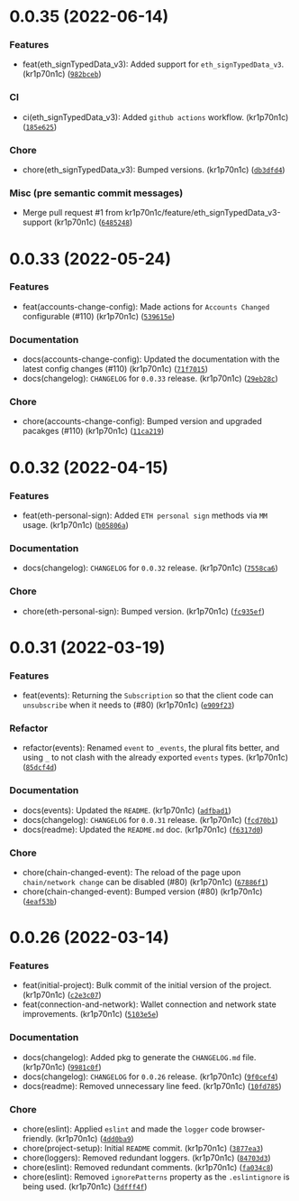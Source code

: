 # 0.0.35 (2022-06-14)

### Features

* feat(eth_signTypedData_v3): Added support for `eth_signTypedData_v3`. (kr1p70n1c) ([`982bceb`](https://github-kr1p70n1c/kr1p70n1c/kriptou.js/commit/982bceba1da6da20b5bca38220679fd149cb9415))

### CI

* ci(eth_signTypedData_v3): Added `github actions` workflow. (kr1p70n1c) ([`185e625`](https://github-kr1p70n1c/kr1p70n1c/kriptou.js/commit/185e625eeaa141d2871a601eda8670f8a1ae081e))

### Chore

* chore(eth_signTypedData_v3): Bumped versions. (kr1p70n1c) ([`db3dfd4`](https://github-kr1p70n1c/kr1p70n1c/kriptou.js/commit/db3dfd4bd363b65e50af56637e046173a679bee3))

### Misc (pre semantic commit messages)

* Merge pull request #1 from kr1p70n1c/feature/eth_signTypedData_v3-support (kr1p70n1c) ([`6485248`](https://github-kr1p70n1c/kr1p70n1c/kriptou.js/commit/64852489317424a9740d67801985d5d44d2ac9c9))

# 0.0.33 (2022-05-24)

### Features

* feat(accounts-change-config): Made actions for `Accounts Changed` configurable (#110) (kr1p70n1c) ([`539615e`](https://github-kr1p70n1c/kr1p70n1c/kriptou.js/commit/539615ec1a71ddeab106dde18cdce96eae030729))

### Documentation

* docs(accounts-change-config): Updated the documentation with the latest config changes (#110) (kr1p70n1c) ([`71f7015`](https://github-kr1p70n1c/kr1p70n1c/kriptou.js/commit/71f7015a54384db888e72f1d003f983ab7e0f059))
* docs(changelog): `CHANGELOG` for `0.0.33` release. (kr1p70n1c) ([`29eb28c`](https://github-kr1p70n1c/kr1p70n1c/kriptou.js/commit/29eb28c07e55177fbae8bd893628ce49b269a960))

### Chore

* chore(accounts-change-config): Bumped version and upgraded pacakges (#110) (kr1p70n1c) ([`11ca219`](https://github-kr1p70n1c/kr1p70n1c/kriptou.js/commit/11ca2198df9c16bd9f396d5f85292633737e0bdb))

# 0.0.32 (2022-04-15)

### Features

* feat(eth-personal-sign): Added `ETH personal sign` methods via `MM` usage. (kr1p70n1c) ([`b05806a`](https://github-kr1p70n1c/kr1p70n1c/kriptou.js/commit/b05806a3850b7e35eae6c701047a56b63338a090))

### Documentation

* docs(changelog): `CHANGELOG` for `0.0.32` release. (kr1p70n1c) ([`7558ca6`](https://github-kr1p70n1c/kr1p70n1c/kriptou.js/commit/7558ca65a21e616a2caea6a405f1b8279d4be40a))

### Chore

* chore(eth-personal-sign): Bumped version. (kr1p70n1c) ([`fc935ef`](https://github-kr1p70n1c/kr1p70n1c/kriptou.js/commit/fc935ef372d2807223f3c9fa6ea728f7d7a7cdba))

# 0.0.31 (2022-03-19)

### Features

* feat(events): Returning the `Subscription` so that the client code can `unsubscribe` when it needs to (#80) (kr1p70n1c) ([`e909f23`](https://github-kr1p70n1c/kr1p70n1c/kriptou.js/commit/e909f23e313ed691f2200d7368e36d3208a3e957))

### Refactor

* refactor(events): Renamed `event` to `_events`, the plural fits better, and using `_` to not clash with the already exported `events` types. (kr1p70n1c) ([`85dcf4d`](https://github-kr1p70n1c/kr1p70n1c/kriptou.js/commit/85dcf4d6d1152152df1941cb068f515f017b2c0a))

### Documentation

* docs(events): Updated the `README`. (kr1p70n1c) ([`adfbad1`](https://github-kr1p70n1c/kr1p70n1c/kriptou.js/commit/adfbad10bba60513d9059c667c725b363ff433fa))
* docs(changelog): `CHANGELOG` for `0.0.31` release. (kr1p70n1c) ([`fcd70b1`](https://github-kr1p70n1c/kr1p70n1c/kriptou.js/commit/fcd70b152b1c33658fa5c0c5f802ad92b46256ad))
* docs(readme): Updated the `README.md` doc. (kr1p70n1c) ([`f6317d0`](https://github-kr1p70n1c/kr1p70n1c/kriptou.js/commit/f6317d0822e93ce50fdc7f0981cf32c9ed9ad6d6))

### Chore

* chore(chain-changed-event): The reload of the page upon `chain/network change` can be disabled (#80) (kr1p70n1c) ([`67886f1`](https://github-kr1p70n1c/kr1p70n1c/kriptou.js/commit/67886f1073992529478f69e31242dd10382fec44))
* chore(chain-changed-event): Bumped version (#80) (kr1p70n1c) ([`4eaf53b`](https://github-kr1p70n1c/kr1p70n1c/kriptou.js/commit/4eaf53ba0e7be82bc1da036928a8d1b3ecc5a455))

# 0.0.26 (2022-03-14)

### Features

* feat(initial-project): Bulk commit of the initial version of the project. (kr1p70n1c) ([`c2e3c07`](https://github-kr1p70n1c/kr1p70n1c/kriptou.js/commit/c2e3c0793764afbf87d8bb81fc85581df3a9d0b4))
* feat(connection-and-network): Wallet connection and network state improvements. (kr1p70n1c) ([`5103e5e`](https://github-kr1p70n1c/kr1p70n1c/kriptou.js/commit/5103e5e4db833290279830ebe99e7484021749fa))

### Documentation

* docs(changelog): Added pkg to generate the `CHANGELOG.md` file. (kr1p70n1c) ([`9981c0f`](https://github-kr1p70n1c/kr1p70n1c/kriptou.js/commit/9981c0f5aa6657b7e25e882e80da97aa3ca643a6))
* docs(changelog): `CHANGELOG` for `0.0.26` release. (kr1p70n1c) ([`9f0cef4`](https://github-kr1p70n1c/kr1p70n1c/kriptou.js/commit/9f0cef4fe1c459bb92be978ceff677b95b6f5ea0))
* docs(readme): Removed unnecessary line feed. (kr1p70n1c) ([`10fd785`](https://github-kr1p70n1c/kr1p70n1c/kriptou.js/commit/10fd785235ebf07c936c8d3b2fe7cdf3727e053b))

### Chore

* chore(eslint): Applied `eslint` and made the `logger` code browser-friendly. (kr1p70n1c) ([`4dd0ba9`](https://github-kr1p70n1c/kr1p70n1c/kriptou.js/commit/4dd0ba9d49c2f35bf6406843165e553665150ca7))
* chore(project-setup): Initial `README` commit. (kr1p70n1c) ([`3877ea3`](https://github-kr1p70n1c/kr1p70n1c/kriptou.js/commit/3877ea3970133740c01923f3e83ac01610146747))
* chore(loggers): Removed redundant loggers. (kr1p70n1c) ([`84703d3`](https://github-kr1p70n1c/kr1p70n1c/kriptou.js/commit/84703d393f6d08f44c7fe6d6e71827bbe44fb3ca))
* chore(eslint): Removed redundant comments. (kr1p70n1c) ([`fa034c8`](https://github-kr1p70n1c/kr1p70n1c/kriptou.js/commit/fa034c8ea614737475095e00f718bf293a39063d))
* chore(eslint): Removed `ignorePatterns` property as the `.eslintignore` is being used. (kr1p70n1c) ([`3dfff4f`](https://github-kr1p70n1c/kr1p70n1c/kriptou.js/commit/3dfff4f2f5ee04b282c42631db3ec0a76d8d723f))
